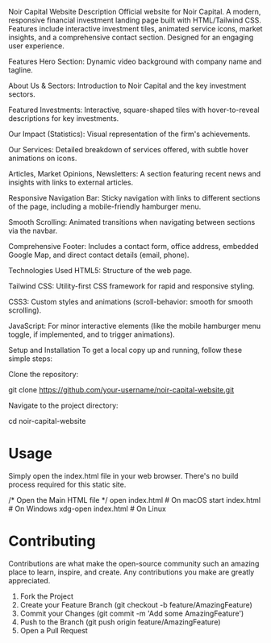 Noir Capital Website
Description
Official website for Noir Capital. A modern, responsive financial investment landing page built with HTML/Tailwind CSS. Features include interactive investment tiles, animated service icons, market insights, and a comprehensive contact section. Designed for an engaging user experience.

Features
Hero Section: Dynamic video background with company name and tagline.

About Us & Sectors: Introduction to Noir Capital and the key investment sectors.

Featured Investments: Interactive, square-shaped tiles with hover-to-reveal descriptions for key investments.

Our Impact (Statistics): Visual representation of the firm's achievements.

Our Services: Detailed breakdown of services offered, with subtle hover animations on icons.

Articles, Market Opinions, Newsletters: A section featuring recent news and insights with links to external articles.

Responsive Navigation Bar: Sticky navigation with links to different sections of the page, including a mobile-friendly hamburger menu.

Smooth Scrolling: Animated transitions when navigating between sections via the navbar.

Comprehensive Footer: Includes a contact form, office address, embedded Google Map, and direct contact details (email, phone).

Technologies Used
HTML5: Structure of the web page.

Tailwind CSS: Utility-first CSS framework for rapid and responsive styling.

CSS3: Custom styles and animations (scroll-behavior: smooth for smooth scrolling).

JavaScript: For minor interactive elements (like the mobile hamburger menu toggle, if implemented, and to trigger animations).

Setup and Installation
To get a local copy up and running, follow these simple steps:

Clone the repository:

git clone https://github.com/your-username/noir-capital-website.git

Navigate to the project directory:

cd noir-capital-website

# Usage
Simply open the index.html file in your web browser. There's no build process required for this static site.

/* Open the Main HTML file */
open index.html # On macOS
start index.html # On Windows
xdg-open index.html # On Linux

# Contributing
Contributions are what make the open-source community such an amazing place to learn, inspire, and create. Any contributions you make are greatly appreciated.
1. Fork the Project
2. Create your Feature Branch (git checkout -b feature/AmazingFeature)
3. Commit your Changes (git commit -m 'Add some AmazingFeature')
4. Push to the Branch (git push origin feature/AmazingFeature)
5. Open a Pull Request
